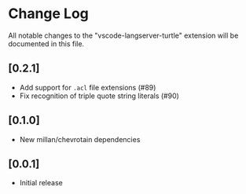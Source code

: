 # Change Log

All notable changes to the "vscode-langserver-turtle" extension will be documented in this file.

## [0.2.1]

- Add support for `.acl` file extensions (#89)
- Fix recognition of triple quote string literals (#90)

## [0.1.0]

- New millan/chevrotain dependencies

## [0.0.1]

- Initial release

